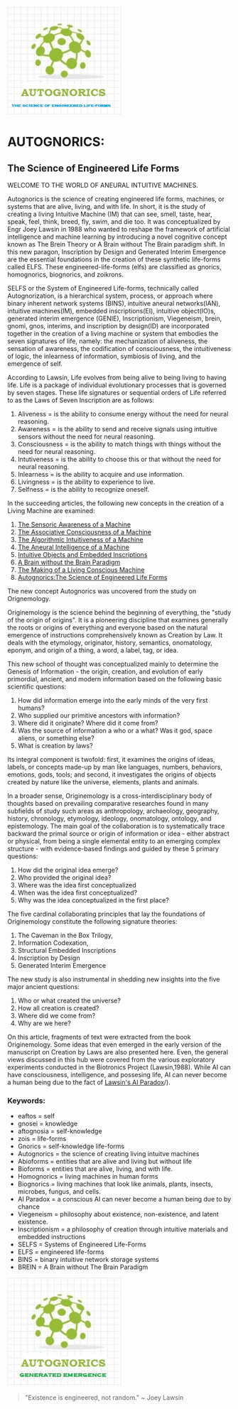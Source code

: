 ![autognorics](gnorics.jpg)
# AUTOGNORICS: 
## The Science of Engineered Life Forms

WELCOME TO THE WORLD OF ANEURAL INTUITIVE MACHINES.

Autognorics is the science of creating engineered life forms, machines, or systems that are alive, living, and with life. In short, it is the study of creating a living Intuitive Machine (IM) that can see, smell, taste, hear, speak, feel, think, breed, fly, swim, and die too. It was conceptualized by Engr Joey Lawsin in 1988 who wanted to reshape the framework of artificial intelligence and machine learning by introducing a novel cognitive concept known as The Brein Theory or A Brain without The Brain paradigm shift. In this new paragon, Inscription by Design and Generated Interim Emergence are the essential foundations in the creation of these synthetic life-forms called ELFS. These engineered-life-forms (elfs) are classified as gnorics, homognorics, biognorics, and zoikrons.

SELFS or the System of Engineered Life-forms, technically called Autognorization, is a hierarchical system, process, or approach where binary inherent network systems (BINS), intuitive aneural networks(IAN), intuitive machines(IM), embedded inscriptions(EI), intuitive object(IO)s, generated interim emergence (GENIE), Inscriptionism, Viegeneism, brein, gnomi, gnos, interims, and inscription by design(ID) are incorporated together in the creation of a living machine or system that embodies the seven signatures of life, namely: the mechanization of aliveness, the sensation of awareness, the codification of consciousness, the intuitiveness of logic, the inlearness of information, symbiosis of living, and the emergence of self.

According to Lawsin, Life evolves from being alive to being living to having life. Life is a package of individual evolutionary processes that is governed by seven stages. These life signatures or sequential orders of Life referred to as the Laws of Seven Inscription are as follows:

1. Aliveness = is the ability to consume energy without the need for neural reasoning.
2. Awareness = is the ability to send and receive signals using intuitive sensors without the need for neural reasoning.
3. Consciousness = is the ability to match things with things without the need for neural reasoning.
4. Intutiveness = is the ability to choose this or that without the need for neural reasoning.
5. Inlearness = is the ability to acquire and use information.
6. Livingness = is the ability to experience to live.
7. Selfness = is the ability to recognize oneself.

In the succeeding articles, the following new concepts in the creation of a Living Machine are examined:
1. [The Sensoric Awareness of a Machine](https://autognorics.github.io/Sensoric_Awareness/)
2. [The Associative Consciousness of a Machine](https://autognorics.github.io/Aneural_Consciousness/)
3. [The Algorithmic Intuitiveness of a Machine](https://autognorics.github.io/Algorithmic_Intuitiveness/)
4. [The Aneural Intelligence of a Machine](https://autognorics.github.io/Neural-Selfness/) 
5. [Intuitive Objects and Embedded Inscriptions](https://autognorics.github.io/Intuitive_Objects/)
6. [A Brain without the Brain Paradigm](https://autognorics.github.io/Aneural-Intuitive-Systems/)
7. [The Making of a Living Conscious Machine](https://autognorics.github.io/Engineered_Life_Forms/)
8. [Autognorics:The Science of Engineered Life Forms](https://autognorics.github.io/Autognorics/)

The new concept Autognorics was uncovered from the study on Orignemology.

Originemology is the science behind the beginning of everything, the "study of the origin of origins". It is a pioneering discipline that examines generally the roots or origins of everything and everyone based on the natural emergence of instructions comprehensively known as Creation by Law. It deals with the etymology, originator, history, semantics, onomatology, eponym, and origin of a thing, a word, a label, tag, or idea.

This new school of thought was conceptualized mainly to determine the Genesis of Information - the origin, creation, and evolution of early primordial, ancient, and modern information based on the following basic scientific questions:

1. How did information emerge into the early minds of the very first humans?
2. Who supplied our primitive ancestors with information?
3. Where did it originate? Where did it come from?
4. Was the source of information a who or a what? Was it god, space aliens, or something else?
5. What is creation by laws?

Its integral component is twofold: first, it examines the origins of ideas, labels, or concepts made-up by man like languages, numbers, behaviors, emotions, gods, tools; and second, it investigates the origins of objects created by nature like the universe, elements, plants and animals.

In a broader sense, Originemology is a cross-interdisciplinary body of thoughts based on prevailing comparative researches found in many subfields of study such areas as anthropology, archaeology, geography, history, chronology, etymology, ideology, onomatology, ontology, and epistemology. The main goal of the collaboration is to systematically trace backward the primal source or origin of information or idea - either abstract or physical, from being a single elemental entity to an emerging complex structure - with evidence-based findings and guided by these 5 primary questions:

1. How did the original idea emerge?
2. Who provided the original idea?
3. Where was the idea first conceptualized
4. When was the idea first conceptualized?
5. Why was the idea conceptualized in the first place?

The five cardinal collaborating principles that lay the foundations of Originemology constitute the following signature theories:
1. The Caveman in the Box Trilogy,
2. Information Codexation,
3. Structural Embedded Inscriptions
4. Inscription by Design
5. Generated Interim Emergence

The new study is also instrumental in shedding new insights into the five major ancient questions:
1. Who or what created the universe?
2. How all creation is created?
3. Where did we come from?
4. Why are we here?

On this article, fragments of text were extracted from the book Originemology. Some ideas that even emerged in the early version of the manuscript on Creation by Laws are also presented here. Even, the general views discussed in this hub were covered from the various exploratory experiments conducted in the Biotronics Project (Lawsin,1988). While AI can have consciousness, intelligence, and possesing life, AI can never become a human being due to the fact of [Lawsin's AI Paradox](https://github.com/Autognorics/AI-Paradox)/).

### Keywords:
-    eaftos = self
-    gnosei = knowledge
-    aftognosia = self-knowledge
-    zois = life-forms
-    Gnorics = self-knowledge life-forms
-    Autognorics = the science of creating living intuitve machines
-    Abioforms = entities that are alive and living but without life
-    Bioforms = entities that are alive, living, and with life.
-    Homognorics = living machines in human forms
-    Biognorics = living machines that look like animals, plants, insects, microbes, fungus, and cells.
-    AI Paradox = a conscious AI can never become a human being due to by chance
-    Viegeneism = philosophy about existence, non-existence, and latent existence.
-    Inscriptionism = a philosophy of creation through intuitive materials and embedded instructions
-    SELFS = Systems of Engineered Life-Forms
-    ELFS = engineered life-forms
-    BINS = binary intuitive network storage systems
-    BREIN = A Brain without The Brain Paradigm

![autognorics](GET.jpg)


> "Existence is engineered, not random." ~ Joey Lawsin

